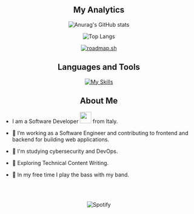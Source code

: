 <div align=center>
  
  <h2>My Analytics</h2>

<div class="lol">

<div class="grid">


<div class="s1">

![Anurag's GitHub stats](https://github-readme-stats.vercel.app/api?username=sudo-JACT&show_icons=true&theme=dark)

</div>

<div class="s1">

![Top Langs](https://github-readme-stats.vercel.app/api/top-langs/?username=sudo-JACT&layout=compact&theme=dark)

</div>

</div>

<div class="grid">

<div class="s1">

[![roadmap.sh](https://api.roadmap.sh/v1-badge/wide/64c0d9c4fcdcf9c5d50d7d42?variant=dark)](https://roadmap.sh)

</div>


</div>

</div>


<h2>Languages and Tools</h2>

 [![My Skills](https://skillicons.dev/icons?i=py,java,html,css,js,c,cpp,swift,rust,php,linux,androidstudio,arduino,bash,blender,bootstrap,docker,react)](https://skillicons.dev)
 


<h2>About Me</h2>

<!--<img src="https://readme-jokes.vercel.app/api?bgColor=%23000000&textColor=%23b38600&aColor=%2300ff00&borderColor=%23ffbf00" alt="Some jokes"/>-->

<div class="grid">

<div class="s1">

</div>

</div>
</div>

<p>

- I am a Software Developer <img src="https://media.giphy.com/media/WUlplcMpOCEmTGBtBW/giphy.gif" width="30"> from Italy.

- :telescope: I’m working as a Software Engineer and contributing to frontend and backend for building web applications.

- :book: I'm studying cybersecurity and DevOps.

- :seedling: Exploring Technical Content Writing.

- :guitar: In my free time I play the bass with my band.

</p>

</div>

<div class="s1">

<br/>
<br/>

<div align=center>

![Spotify](https://spotify-recently-played-readme.vercel.app/api?user=jacoposgtoma)

</div>

<!--<a href="#"><img src="https://media.tenor.com/images/fb93d897700567742a0dd643ae2b922e/tenor.gif" alt="image"></a>-->

<!---
sudo-JACT/sudo-JACT is a ✨ special ✨ repository because its `README.md` (this file) appears on your GitHub profile.
You can click the Preview link to take a look at your changes.
--->
